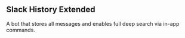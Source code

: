 Slack History Extended
---

A bot that stores all messages and enables full deep search via in-app commands.

